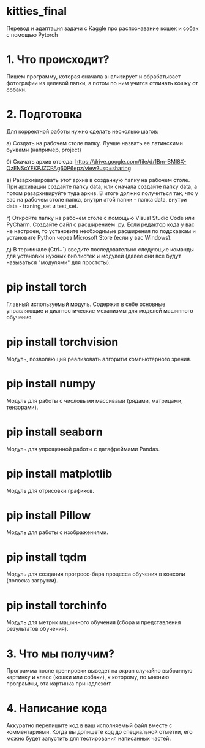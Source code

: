 # kitties_final
Перевод и адаптация задачи с Kaggle про распознавание кошек и собак с помощью Pytorch

# 1. Что происходит?
Пишем программу, которая сначала анализирует и обрабатывает фотографии из целевой папки, а потом по ним учится отличать кошку от собаки.

# 2. Подготовка
Для корректной работы нужно сделать несколько шагов:

а) Создать на рабочем столе папку. Лучше назвать ее латинскими буквами (например, project)

б) Скачать архив отсюда: https://drive.google.com/file/d/1Bm-BMI8X-OzENScYFKPJZCPAg60P6epz/view?usp=sharing

в) Разархивировать этот архив в созданную папку на рабочем столе. При архивации создайте папку data, или сначала создайте папку data, а потом разархивируйте туда архив.
В итоге должно получиться так, что у вас на рабочем столе папка, внутри этой папки - папка data, внутри data - traning_set и test_set.

г) Откройте папку на рабочем столе с помощью Visual Studio Code или PyCharm. Создайте файл с расширением .py. Если редактор кода у вас не настроен, то установите необходимые расширения по подсказкам и установите Python через Microsoft Store (если у вас Windows).

д) В терминале (Ctrl+`) введите последовательно следующие команды для установки нужных библиотек и модулей (далее они все будут называться "модулями" для простоты):

# pip install torch
Главный используемый модуль. Содержит в себе основные управляющие и диагностические механизмы для моделей машинного обучения.

# pip install torchvision
Модуль, позволяющий реализовать алгоритм компьютерного зрения.

# pip install numpy
Модуль для работы с числовыми массивами (рядами, матрицами, тензорами).

# pip install seaborn
Модуль для упрощенной работы с датафреймами Pandas.

# pip install matplotlib
Модуль для отрисовки графиков.

# pip install Pillow
Модуль для работы с изображениями.

# pip install tqdm
Модуль для создания прогресс-бара процесса обучения в консоли (полоска загрузки).

# pip install torchinfo
Модуль для метрик машинного обучения (сбора и представления результатов обучения).

# 3. Что мы получим?
Программа после тренировки выведет на экран случайно выбранную картинку и класс (кошки или собаки), к которому, по мнению программы, эта картинка принадлежит.

# 4. Написание кода
Аккуратно перепишите код в ваш исполняемый файл вместе с комментариями. Когда вы допишете код до специальной отметки, его можно будет запустить для тестирования написанных частей.
